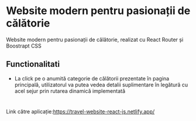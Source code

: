 # Website modern pentru pasionații de călătorie
Website modern pentru pasionații de călătorie, realizat cu React Router și Boostrapt CSS

## Functionalitati

* La click pe o anumită categorie de călătorii prezentate în pagina principală, utilizatorul va putea vedea detalii suplimentare în legătură cu acel sejur prin rutarea dinamică implementată
#
Link către aplicație:https://travel-website-react-js.netlify.app/






